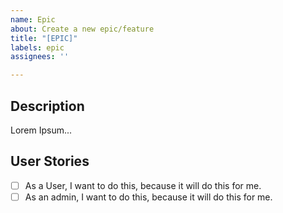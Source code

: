 ```yaml
---
name: Epic
about: Create a new epic/feature
title: "[EPIC]"
labels: epic
assignees: ''

---
```


## Description

Lorem Ipsum...

## User Stories

- [ ] As a User, I want to do this, because it will do this for me. 
- [ ] As an admin, I want to do this, because it will do this for me.
